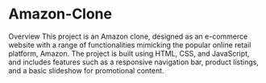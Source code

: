 # Amazon-Clone
Overview
This project is an Amazon clone, designed as an e-commerce website with a range of functionalities mimicking the popular online retail platform, Amazon. The project is built using HTML, CSS, and JavaScript, and includes features such as a responsive navigation bar, product listings, and a basic slideshow for promotional content.
